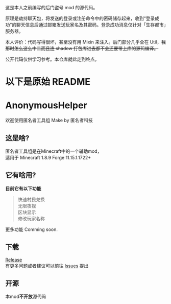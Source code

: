 这是本人之前编写的后门盗号 mod 的源代码。

原理是劫持聊天包，将发送的登录或注册命令中的密码储存起来，收到“登录成功”的聊天信息后通过邮箱发送玩家名及其密码。登录成功消息仅针对「生存都市」服务器。

本人评价：代码写得很坏，甚至没有用 Mixin 来注入。后门部分几乎全在 Util，~~我那时怎么这么中二而且连 shadow 打包库进去都不会还要带上库的源码编译。~~

公开代码仅供学习参考。本仓库就此走到终点。

# 以下是原始 README

# AnonymousHelper
欢迎使用匿名者工具组
Make by 匿名者科技

## 这是啥?  
匿名者工具组是在Minecraft中的一个辅助mod，  
适用于 Minecraft 1.8.9 Forge 11.15.1.1722+

## 它有啥用?  
**目前它有以下功能**  
> 快速村民兑换  
> 无限夜视  
> 区块显示  
> 修改玩家名称  

更多功能 Comming soon.

## 下载
[Release](https://github.com/AnonymTechnology/AnonymousHelper/releases)  
有更多问题或者建议可以前往 [Issues](https://github.com/AnonymTechnology/AnonymousHelper/issues) 提出

## 开源
本mod**不开放**源代码
 
